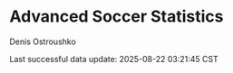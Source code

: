 # Advanced Soccer Statistics
Denis Ostroushko

<!-- gfm -->

Last successful data update: 2025-08-22 03:21:45 CST
